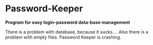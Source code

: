 # Password-Keeper

<b>Program for easy login-password data-base management</b>

There is a problem with database, because it sucks....
Also there is a problem with empty files. Password Keeper is crashing.
